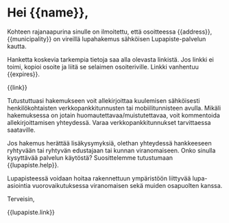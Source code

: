 # Hei {{name}},

Kohteen rajanaapurina sinulle on ilmoitettu, ett&auml; osoitteessa {{address}}, {{municipality}} on vireill&auml; lupahakemus s&auml;hk&ouml;isen Lupapiste-palvelun kautta.

Hanketta koskevia tarkempia tietoja saa alla olevasta linkist&auml;. Jos linkki ei toimi, kopioi osoite ja liit&auml; se selaimen osoiteriville. Linkki vanhentuu {{expires}}.

{{link}}

Tutustuttuasi hakemukseen voit allekirjoittaa kuulemisen s&auml;hk&ouml;isesti henkil&ouml;kohtaisten verkkopankkitunnusten tai mobiilitunnisteen avulla. Mik&auml;li hakemuksessa on jotain huomautettavaa/muistutettavaa, voit kommentoida allekirjoittamisen yhteydess&auml;. Varaa verkkopankkitunnukset tarvittaessa saataville.

Jos hakemus her&auml;tt&auml;&auml; lis&auml;kysymyksi&auml;, olethan yhteydess&auml; hankkeeseen ryhtyvään tai ryhtyv&auml;n edustajaan tai kunnan viranomaiseen. Onko sinulla kysytt&auml;v&auml;&auml; palvelun k&auml;yt&ouml;st&auml;? Suosittelemme tutustumaan {{lupapiste.help}}.

Lupapisteess&auml; voidaan hoitaa rakennettuun ymp&auml;rist&ouml;&ouml;n liittyv&auml;&auml; lupa-asiointia vuorovaikutuksessa viranomaisen sek&auml; muiden osapuolten kanssa.

Terveisin,

{{lupapiste.link}}
